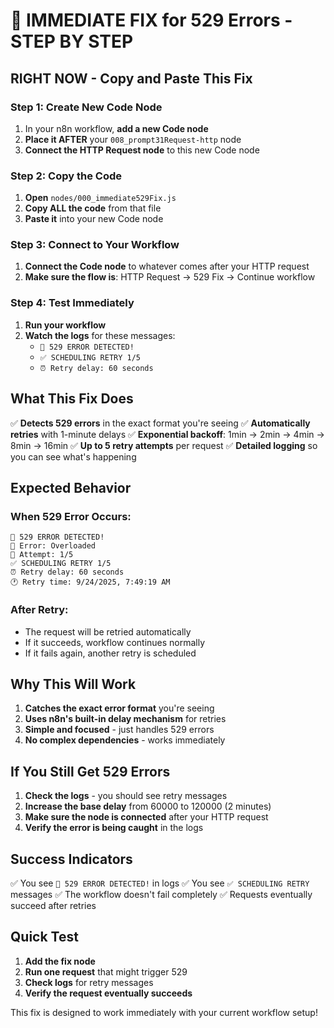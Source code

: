 # 🚨 IMMEDIATE FIX for 529 Errors - STEP BY STEP

## **RIGHT NOW - Copy and Paste This Fix**

### **Step 1: Create New Code Node**

1. In your n8n workflow, **add a new Code node**
2. **Place it AFTER** your `008_prompt31Request-http` node
3. **Connect the HTTP Request node** to this new Code node

### **Step 2: Copy the Code**

1. **Open** `nodes/000_immediate529Fix.js`
2. **Copy ALL the code** from that file
3. **Paste it** into your new Code node

### **Step 3: Connect to Your Workflow**

1. **Connect the Code node** to whatever comes after your HTTP request
2. **Make sure the flow is**: HTTP Request → 529 Fix → Continue workflow

### **Step 4: Test Immediately**

1. **Run your workflow**
2. **Watch the logs** for these messages:
   - `🚨 529 ERROR DETECTED!`
   - `✅ SCHEDULING RETRY 1/5`
   - `⏰ Retry delay: 60 seconds`

## **What This Fix Does**

✅ **Detects 529 errors** in the exact format you're seeing
✅ **Automatically retries** with 1-minute delays
✅ **Exponential backoff**: 1min → 2min → 4min → 8min → 16min
✅ **Up to 5 retry attempts** per request
✅ **Detailed logging** so you can see what's happening

## **Expected Behavior**

### **When 529 Error Occurs:**

```
🚨 529 ERROR DETECTED!
📝 Error: Overloaded
🔄 Attempt: 1/5
✅ SCHEDULING RETRY 1/5
⏰ Retry delay: 60 seconds
🕐 Retry time: 9/24/2025, 7:49:19 AM
```

### **After Retry:**

- The request will be retried automatically
- If it succeeds, workflow continues normally
- If it fails again, another retry is scheduled

## **Why This Will Work**

1. **Catches the exact error format** you're seeing
2. **Uses n8n's built-in delay mechanism** for retries
3. **Simple and focused** - just handles 529 errors
4. **No complex dependencies** - works immediately

## **If You Still Get 529 Errors**

1. **Check the logs** - you should see retry messages
2. **Increase the base delay** from 60000 to 120000 (2 minutes)
3. **Make sure the node is connected** after your HTTP request
4. **Verify the error is being caught** in the logs

## **Success Indicators**

✅ You see `🚨 529 ERROR DETECTED!` in logs
✅ You see `✅ SCHEDULING RETRY` messages
✅ The workflow doesn't fail completely
✅ Requests eventually succeed after retries

## **Quick Test**

1. **Add the fix node**
2. **Run one request** that might trigger 529
3. **Check logs** for retry messages
4. **Verify the request eventually succeeds**

This fix is designed to work immediately with your current workflow setup!
